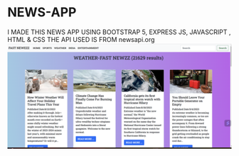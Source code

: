 # NEWS-APP
I MADE THIS NEWS APP USING BOOTSTRAP 5, EXPRESS JS, JAVASCRIPT , HTML & CSS THE API USED IS FROM newsapi.org
<img src="Screenshot 2023-09-13 120559.png"></img>
